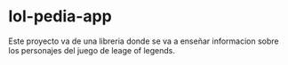 # lol-pedia-app

Este proyecto va de una libreria donde se va a enseñar informacion sobre los personajes del juego de leage of legends.
